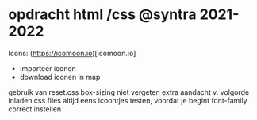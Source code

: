 # opdracht html /css @syntra 2021-2022

Icons: (https://icomoon.io)[icomoon.io]

- importeer iconen
- download iconen in map

gebruik van reset.css
box-sizing niet vergeten
extra aandacht v. volgorde inladen css files
altijd eens icoontjes testen, voordat je begint
font-family correct instellen
